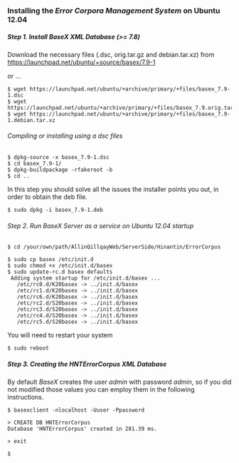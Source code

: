 ### Installing the *Error Corpora Management System* on Ubuntu 12.04

##### Step 1. Install BaseX XML Database (>= 7.8)

Download the necessary files (.dsc, orig.tar.gz and debian.tar.xz) from https://launchpad.net/ubuntu/+source/basex/7.9-1

or ...

```
$ wget https://launchpad.net/ubuntu/+archive/primary/+files/basex_7.9-1.dsc
$ wget https://launchpad.net/ubuntu/+archive/primary/+files/basex_7.9.orig.tar.gz
$ wget https://launchpad.net/ubuntu/+archive/primary/+files/basex_7.9-1.debian.tar.xz
```

###### Compiling or installing using a dsc files

```
$ dpkg-source -x basex_7.9-1.dsc
$ cd basex_7.9-1/
$ dpkg-buildpackage -rfakeroot -b
$ cd ..
```

In this step you should solve all the issues the installer points you out,
in order to obtain the deb file.

```
$ sudo dpkg -i basex_7.9-1.deb
```

###### Step 2. Run BaseX Server as a *service* on Ubuntu 12.04 startup

```
$ cd /your/own/path/AllinQillqayWeb/ServerSide/Hinantin/ErrorCorpus

$ sudo cp basex /etc/init.d
$ sudo chmod +x /etc/init.d/basex
$ sudo update-rc.d basex defaults
 Adding system startup for /etc/init.d/basex ...
   /etc/rc0.d/K20basex -> ../init.d/basex
   /etc/rc1.d/K20basex -> ../init.d/basex
   /etc/rc6.d/K20basex -> ../init.d/basex
   /etc/rc2.d/S20basex -> ../init.d/basex
   /etc/rc3.d/S20basex -> ../init.d/basex
   /etc/rc4.d/S20basex -> ../init.d/basex
   /etc/rc5.d/S20basex -> ../init.d/basex
```
You will need to restart your system

```
$ sudo reboot
```

##### Step 3. Creating the *HNTErrorCorpus* XML Database

By default *BaseX* creates the user *admin* with password *admin*, so if you did not modified those values you can employ them in the following instructions.

```
$ basexclient -nlocalhost -Uuser -Ppassword

> CREATE DB HNTErrorCorpus
Database 'HNTErrorCorpus' created in 281.39 ms.

> exit 

$ 

```

